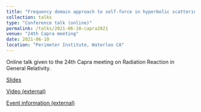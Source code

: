 ```yaml
---
title: "Frequency domain approach to self-force in hyperbolic scattering"
collection: talks
type: "Conference talk (online)"
permalink: /talks/2021-06-10-capra2021
venue: "24th Capra meeting"
date: 2021-06-10
location: "Perimeter Institute, Waterloo CA"
---
```


Online talk given to the 24th Capra meeting on Radiation Reaction in General Relativity.

[Slides](../files/capra2021.pdf)

[Video (external)](https://pirsa.org/21060057)

[Event information (external)](https://events.perimeterinstitute.ca/event/7/)
